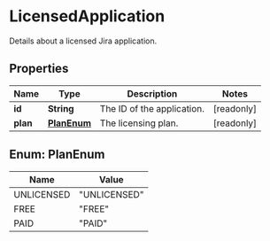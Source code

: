 

# LicensedApplication

Details about a licensed Jira application.

## Properties

Name | Type | Description | Notes
------------ | ------------- | ------------- | -------------
**id** | **String** | The ID of the application. |  [readonly]
**plan** | [**PlanEnum**](#PlanEnum) | The licensing plan. |  [readonly]



## Enum: PlanEnum

Name | Value
---- | -----
UNLICENSED | &quot;UNLICENSED&quot;
FREE | &quot;FREE&quot;
PAID | &quot;PAID&quot;




